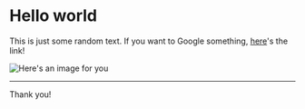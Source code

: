 # Hello world

This is just some random text.
If you want to Google something, [here](https://www.google.com)'s the link!

![Here's an image for you](//via.placeholder.com/350x150)

---

Thank you!